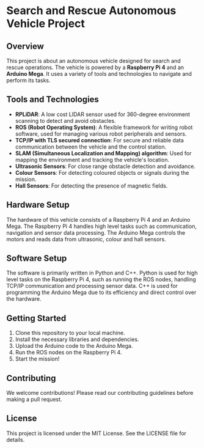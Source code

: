 # Search and Rescue Autonomous Vehicle Project

## Overview
This project is about an autonomous vehicle designed for search and rescue operations. The vehicle is powered by a **Raspberry Pi 4** and an **Arduino Mega**. It uses a variety of tools and technologies to navigate and perform its tasks.

## Tools and Technologies
- **RPLiDAR**: A low cost LIDAR sensor used for 360-degree environment scanning to detect and avoid obstacles.
- **ROS (Robot Operating System)**: A flexible framework for writing robot software, used for managing various robot peripherals and sensors.
- **TCP/IP with TLS secured connection**: For secure and reliable data communication between the vehicle and the control station.
- **SLAM (Simultaneous Localization and Mapping) algorithm**: Used for mapping the environment and tracking the vehicle's location.
- **Ultrasonic Sensors**: For close range obstacle detection and avoidance.
- **Colour Sensors**: For detecting coloured objects or signals during the mission.
- **Hall Sensors**: For detecting the presence of magnetic fields.

## Hardware Setup
The hardware of this vehicle consists of a Raspberry Pi 4 and an Arduino Mega. The Raspberry Pi 4 handles high level tasks such as communication, navigation and sensor data processing. The Arduino Mega controls the motors and reads data from ultrasonic, colour and hall sensors.

## Software Setup
The software is primarily written in Python and C++. Python is used for high level tasks on the Raspberry Pi 4, such as running the ROS nodes, handling TCP/IP communication and processing sensor data. C++ is used for programming the Arduino Mega due to its efficiency and direct control over the hardware.

## Getting Started
1. Clone this repository to your local machine.
2. Install the necessary libraries and dependencies.
3. Upload the Arduino code to the Arduino Mega.
4. Run the ROS nodes on the Raspberry Pi 4.
5. Start the mission!

## Contributing
We welcome contributions! Please read our contributing guidelines before making a pull request.

## License
This project is licensed under the MIT License. See the LICENSE file for details.
